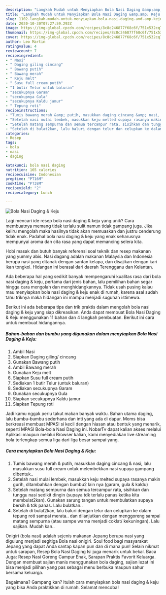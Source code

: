 ```yaml
---
description: "Langkah Mudah untuk Menyiapkan Bola Nasi Daging &amp;amp; Keju yang Sempurna"
title: "Langkah Mudah untuk Menyiapkan Bola Nasi Daging &amp;amp; Keju yang Sempurna"
slug: 1102-langkah-mudah-untuk-menyiapkan-bola-nasi-daging-and-amp-keju-yang-sempurna
date: 2020-10-30T07:27:59.292Z
image: https://img-global.cpcdn.com/recipes/8c8c246877f68c6f/751x532cq70/bola-nasi-daging-keju-foto-resep-utama.jpg
thumbnail: https://img-global.cpcdn.com/recipes/8c8c246877f68c6f/751x532cq70/bola-nasi-daging-keju-foto-resep-utama.jpg
cover: https://img-global.cpcdn.com/recipes/8c8c246877f68c6f/751x532cq70/bola-nasi-daging-keju-foto-resep-utama.jpg
author: Leo Martin
ratingvalue: 4
reviewcount: 7
recipeingredient:
- " Nasi"
- " Daging giling cincang"
- " Bawang putih"
- " Bawang merah"
- " Keju melt"
- " Susu full cream putih"
- "1 butir Telur untuk baluran"
- "secukupnya Garam"
- "secukupnya Gula"
- "secukupnya Kaldu jamur"
- " Tepung roti"
recipeinstructions:
- "Tumis bawang merah &amp; putih, masukkan daging cincang &amp; nasi, lalu masukkan susu full cream untuk melembekkan nasi supaya gampang dibentuk.."
- "Setelah nasi mulai lembek, masukkan keju melted supaya rasanya makin gurih, ditambahkan dengan bumbu2 lain nya (garam, gula &amp; kaldu)"
- "Setelah matang sempurna dan semua tercampur rata, sisihkan dan tunggu nasi sedikit dingin (supaya tdk terlalu panas ketika kita membulat2kan). Gunakan sarung tangan untuk membulatkan supaya bersih &amp; tdk panas. Lalu bulatkan.."
- "Setelah di bulat2kan, lalu baluri dengan telur dan celupkan ke dalam tepung roti sampai merata.. dan dilanjutkan dengan menggoreng sampai matang sempurna (atau sampe warna menjadi coklat/ kekuningan). Lalu sajikan. Mudah kan.."
categories:
- Resep
tags:
- bola
- nasi
- daging

katakunci: bola nasi daging 
nutrition: 165 calories
recipecuisine: Indonesian
preptime: "PT16M"
cooktime: "PT38M"
recipeyield: "2"
recipecategory: Lunch

---
```



![Bola Nasi Daging &amp; Keju](https://img-global.cpcdn.com/recipes/8c8c246877f68c6f/751x532cq70/bola-nasi-daging-keju-foto-resep-utama.jpg)

Lagi mencari ide resep bola nasi daging &amp; keju yang unik? Cara membuatnya memang tidak terlalu sulit namun tidak gampang juga. Jika keliru mengolah maka hasilnya tidak akan memuaskan dan justru cenderung tidak enak. Padahal bola nasi daging &amp; keju yang enak seharusnya mempunyai aroma dan cita rasa yang dapat memancing selera kita.

Hobi masak dan butuh banyak referensi soal teknik dan resep makanan yang yummy abis. Nasi dagang adalah makanan Malaysia dan Indonesia berupa nasi yang ditanak dengan santan kelapa, dan disajikan dengan kari ikan tongkol. Hidangan ini berasal dari daerah Terengganu dan Kelantan.

Ada beberapa hal yang sedikit banyak mempengaruhi kualitas rasa dari bola nasi daging &amp; keju, pertama dari jenis bahan, lalu pemilihan bahan segar hingga cara mengolah dan menghidangkannya. Tidak usah pusing kalau mau menyiapkan bola nasi daging &amp; keju enak di rumah, karena asal sudah tahu triknya maka hidangan ini mampu menjadi suguhan istimewa.


Berikut ini ada beberapa tips dan trik praktis dalam mengolah bola nasi daging &amp; keju yang siap dikreasikan. Anda dapat membuat Bola Nasi Daging &amp; Keju menggunakan 11 bahan dan 4 langkah pembuatan. Berikut ini cara untuk membuat hidangannya.

<!--inarticleads1-->

##### Bahan-bahan dan bumbu yang digunakan dalam menyiapkan Bola Nasi Daging &amp; Keju:

1. Ambil  Nasi
1. Siapkan  Daging giling/ cincang
1. Gunakan  Bawang putih
1. Ambil  Bawang merah
1. Gunakan  Keju melt
1. Siapkan  Susu full cream putih
1. Sediakan 1 butir Telur (untuk baluran)
1. Sediakan secukupnya Garam
1. Gunakan secukupnya Gula
1. Siapkan secukupnya Kaldu jamur
1. Siapkan  Tepung roti


Jadi kamu nggak perlu takut makan banyak waktu. Bahan utama daging, lalu bumbu-bumbu sederhana dan inti yang ada di dapur. Moms bisa berkreasi membuat MPASI si kecil dengan hiasan atau bentuk yang menarik, seperti MPASI Bola-bola Nasi Daging ini. NobarTv dapat kalian akses melalui Aplikasi maupun melalui Browser kalian, kami menyediakan live streaming bola terlengkap semua liga dari liga besar sampai yang. 

<!--inarticleads2-->

##### Cara menyiapkan Bola Nasi Daging &amp; Keju:

1. Tumis bawang merah &amp; putih, masukkan daging cincang &amp; nasi, lalu masukkan susu full cream untuk melembekkan nasi supaya gampang dibentuk..
1. Setelah nasi mulai lembek, masukkan keju melted supaya rasanya makin gurih, ditambahkan dengan bumbu2 lain nya (garam, gula &amp; kaldu)
1. Setelah matang sempurna dan semua tercampur rata, sisihkan dan tunggu nasi sedikit dingin (supaya tdk terlalu panas ketika kita membulat2kan). Gunakan sarung tangan untuk membulatkan supaya bersih &amp; tdk panas. Lalu bulatkan..
1. Setelah di bulat2kan, lalu baluri dengan telur dan celupkan ke dalam tepung roti sampai merata.. dan dilanjutkan dengan menggoreng sampai matang sempurna (atau sampe warna menjadi coklat/ kekuningan). Lalu sajikan. Mudah kan..


Onigiri (bola nasi) adalah sejenis makanan Jepang berupa nasi yang digulung menjadi segitiga Bola nasi onigiri. Soul food bagi masyarakat Jepang yang dapat Anda santap kapan pun dan di mana pun! Selain nikmat untuk sarapan, Resep Bola Nasi Daging Isi juga menarik untuk bekal. Baca Juga: Resep Nasi Goreng Campur Enak, Sarapan Praktis Favorit Keluarga. Dengan membuat sajian manis menggunakan bola daging, sajian lezat ini bisa menjadi pilihan yang pas sebagai menu berbuka maupun sahur bersama keluarga. 

Bagaimana? Gampang kan? Itulah cara menyiapkan bola nasi daging &amp; keju yang bisa Anda praktikkan di rumah. Selamat mencoba!
